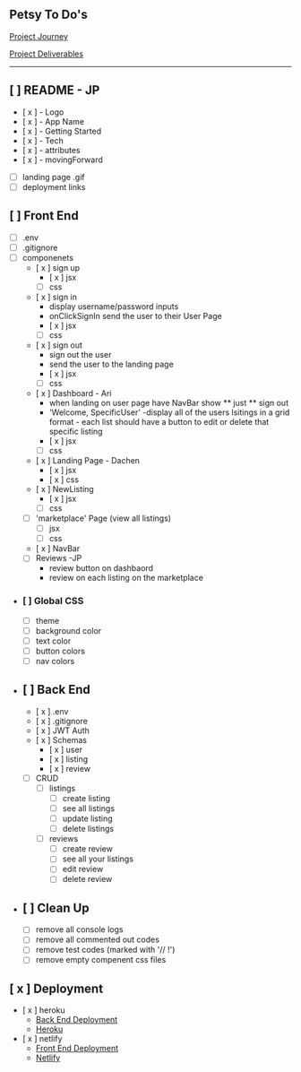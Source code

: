 Petsy To Do's
---
[Project Journey](https://pages.git.generalassemb.ly/modular-curriculum-all-courses/mern-stack-crud-app-group-project/project-journey/)

[Project Deliverables](https://pages.git.generalassemb.ly/modular-curriculum-all-courses/mern-stack-crud-app-group-project/project-deliverables/)

---

## [ ] README - JP
- [ x ] - Logo
- [ x ] - App Name
- [ x ] - Getting Started
- [ x ] - Tech
- [ x ] - attributes
- [ x ] - movingForward
- [ ] landing page .gif
- [ ] deployment links

## [ ] Front End
- [ ] .env
- [ ] .gitignore
- [ ] componenets
    - [ x ] sign up
        - [ x ] jsx
        - [ ] css
    - [ x ] sign in
        - display username/password inputs
        - onClickSignIn send the user to their User Page
        - [ x ] jsx
        - [ ] css
    - [ x ] sign out
        - sign out the user
        - send the user to the landing page
        - [ x ] jsx
        - [ ] css
    - [ x ] Dashboard - Ari
        - when landing on user page have NavBar show ** just ** sign out
        - 'Welcome, SpecificUser'
        -display all of the users lsitings in a grid format - each list should have a button to edit or delete that specific listing
        - [ x ] jsx
        - [ ] css
    - [ x ] Landing Page - Dachen
        - [ x ] jsx
        - [ x ] css
    - [ x ] NewListing
        - [ x ] jsx
        - [ ] css
    - [ ] 'marketplace' Page (view all listings)
        - [ ] jsx
        - [ ] css
    - [ x ] NavBar
    - [ ] Reviews -JP
        - review button on dashbaord
        - review on each listing on the marketplace

- ### [ ] Global CSS
    - [ ] theme
    - [ ] background color
    - [ ] text color
    - [ ] button colors
    - [ ] nav colors

- ## [ ] Back End
    - [ x ] .env
    - [ x ] .gitignore
    - [ x ] JWT Auth
    - [ x ] Schemas 
        - [ x ] user 
        - [ x ] listing 
        - [ x ] review
    - [ ] CRUD
        - [ ] listings
            - [ ] create listing
            - [ ] see all listings
            - [ ] update listing
            - [ ] delete listings

        - [ ] reviews
            - [ ] create review
            - [ ] see all your listings
            - [ ] edit review
            - [ ] delete review

- ## [ ] Clean Up
    - [ ] remove all console logs
    - [ ] remove all commented out codes
    - [ ] remove test codes (marked with '// !')
    - [ ] remove empty compenent css files

## [ x ] Deployment
- [ x ] heroku
    - [Back End Deployment](https://pages.git.generalassemb.ly/modular-curriculum-all-courses/universal-resources/deployment/men-stack-deployment/)
    - [Heroku](https://petsy-04cce7e7e9f8.herokuapp.com/)
- [ x ] netlify
    - [Front End Deployment](https://pages.git.generalassemb.ly/modular-curriculum-all-courses/universal-resources/deployment/react-front-end-deployment/)
    - [Netlify](https://petsy-app.netlify.app)
